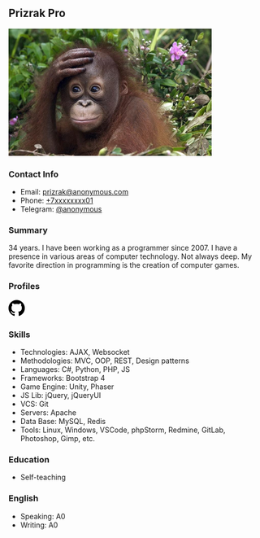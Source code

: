 ## Prizrak Pro
![Photo](images/photo.png)

### Contact Info
 - Email: [prizrak@anonymous.com](mailto:prizrak@anonymous.com)
 - Phone: [+7xxxxxxxx01](tel:++1xxxxxxxx01)
 - Telegram: [@anonymous](https://t.me/anonymous)

### Summary
34 years. I have been working as a programmer since 2007. I have a presence in various areas of computer technology. Not always deep.
My favorite direction in programming is the creation of computer games.

### Profiles
[![](images/logo-github.png)](https://github.com/prizrak-pro)

### Skills
 - Technologies: AJAX, Websocket
 - Methodologies: MVC, OOP, REST, Design patterns
 - Languages: C#, Python, PHP, JS
 - Frameworks: Bootstrap 4
 - Game Engine: Unity, Phaser
 - JS Lib: jQuery, jQueryUI
 - VCS: Git
 - Servers: Apache
 - Data Base: MySQL, Redis
 - Tools: Linux, Windows, VSCode, phpStorm, Redmine, GitLab, 
 Photoshop, Gimp, etc.

### Education
 - Self-teaching

### English 
 - Speaking: A0
 - Writing: A0